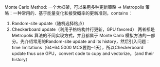 Monte Carlo Method: 一个大框架，可以采用多种更新策略
-> Metropolis 策略：一种常用的、基于能量变化和接受概率的更新准则，contains：
1. Random-site update（随机选择格点）
2. Checkerboard update（利用子格结构并行更新，GPU favored）
两者都是 Metropolis 算法的不同实现方式，并且都属于 Monte Carlo 模拟方法的一部分。先介绍常用的Random-site update and its history，然后引入问题：time limitations（64*64 5000 MCS要跑~1天），所以Checkerboard update thus use GPU，convert code to cupy and vectorize。（and their history）
